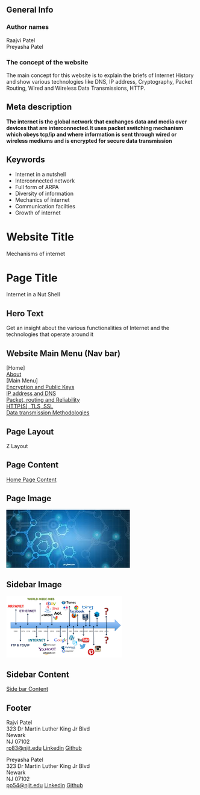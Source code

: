 ## General Info

### Author names 
Raajvi Patel\
Preyasha Patel

### The concept of the website
The main concept for this website is to explain the briefs of Internet History and show various technologies like DNS, IP address, Cryptography, Packet Routing, Wired and Wireless Data Transmissions, HTTP.

## Meta description
**The internet is the global network that exchanges data and media over devices that are interconnected.It uses packet switching mechanism which obeys tcp/ip and where information is sent through wired or wireless mediums and is encrypted for secure data transmission**

## Keywords
- Internet in a nutshell
- Interconnected network
- Full form of ARPA
- Diversity of information
- Mechanics of internet
- Communication facilties
- Growth of internet

# Website Title 
Mechanisms of internet

# Page Title
Internet in a Nut Shell

## Hero Text
Get an insight about the various functionalities of Internet and the technologies that operate around it

## Website Main Menu (Nav bar)
[Home]\
[About](AboutUs.md)\
[Main Menu]\
[Encryption and Public Keys](Encryption_and_public_keys.md)\
[IP address and DNS](IP_address_and_DNS.md)\
[Packet, routing and Reliability](Packet_routing_and_reliability.md)\
[HTTP(S), TLS, SSL](HHTPS_SSL_TLS_DigitalCertificate.md)\
[Data transmission Methodologies](Wired_and_wireless_data_transmission.md)

## Page Layout
Z Layout

## Page Content
[Home Page Content](HomePageContent.md)

## Page Image
![Internet](Images/bgimg1.jpg "Internet")

## Sidebar Image
![Growth of internet](Images/sb_internet.png "Growth of internet")

## Sidebar Content
[Side bar Content](HomePagesbContent.md)

## Footer
Rajvi Patel\
323 Dr Martin Luther King Jr Blvd\
Newark\
NJ 07102\
<rp83@njit.edu>
[Linkedin](http://linkedin.com/in/rajvi-patel-4403681b5)
[Github](https://github.com/raajvipatel99)


Preyasha Patel\
323 Dr Martin Luther King Jr Blvd\
Newark\
NJ 07102\
<pp54@njit.edu>
[Linkedin](http://linkedin.com/in/preyasha-patel-67356a122) 
[Github](https://github.com/preyasha2810)

